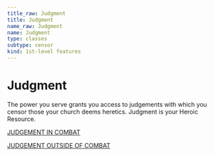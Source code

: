```yaml
---
title_raw: Judgment
title: Judgment
name_raw: Judgment
name: Judgment
type: classes
subtype: censor
kind: 1st-level features
---
```


# Judgment

The power you serve grants you access to judgements with which you censor those your church deems heretics. Judgment is your Heroic Resource.

[JUDGEMENT IN COMBAT](./Judgement%20In%20Combat.md)

[JUDGEMENT OUTSIDE OF COMBAT](./Judgement%20Outside%20Of%20Combat/Judgement%20Outside%20Of%20Combat.md)
